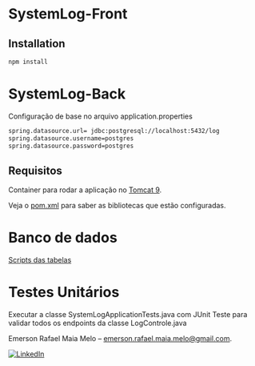 # SystemLog-Front

## Installation

```sh
npm install
```

# SystemLog-Back

Configuração de base no arquivo application.properties

```sh
spring.datasource.url= jdbc:postgresql://localhost:5432/log
spring.datasource.username=postgres
spring.datasource.password=postgres
```

## Requisitos

Container para rodar a aplicação no [Tomcat 9](https://tomcat.apache.org/download-90.cgi).

Veja o [pom.xml](https://github.com/EmersonRafael/SystemLog/blob/master/SystemLog/pom.xml) para saber as bibliotecas que estão configuradas.


# Banco de dados

[Scripts das tabelas](https://github.com/EmersonRafael/SystemLog/tree/master/Script)

# Testes Unitários

Executar a classe SystemLogApplicationTests.java com JUnit Teste para validar todos os endpoints da classe LogControle.java



Emerson Rafael Maia Melo – emerson.rafael.maia.melo@gmail.com.

[![LinkedIn](https://camo.githubusercontent.com/c456ce1e22c379a6ff198bbb3a2d96f24fc94408/68747470733a2f2f696d672e736869656c64732e696f2f62616467652f2d4c696e6b6564496e2d626c61636b2e7376673f7374796c653d666c61742d737175617265266c6f676f3d6c696e6b6564696e26636f6c6f72423d353535)](https://www.linkedin.com/in/emerson-rafael-20479461/)

